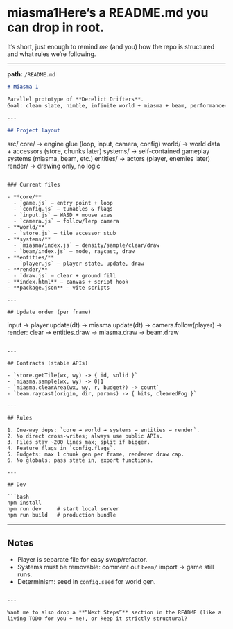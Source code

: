 # miasma1Here’s a **README.md** you can drop in root.
It’s short, just enough to remind *me* (and you) how the repo is structured and what rules we’re following.

---

**path:** `/README.md`

```markdown
# Miasma 1

Parallel prototype of **Derelict Drifters**.  
Goal: clean slate, nimble, infinite world + miasma + beam, performance-first.

---

## Project layout

```

src/
core/       → engine glue (loop, input, camera, config)
world/      → world data + accessors (store, chunks later)
systems/    → self-contained gameplay systems (miasma, beam, etc.)
entities/   → actors (player, enemies later)
render/     → drawing only, no logic

```

### Current files

- **core/**
  - `game.js` – entry point + loop
  - `config.js` – tunables & flags
  - `input.js` – WASD + mouse axes
  - `camera.js` – follow/lerp camera
- **world/**
  - `store.js` – tile accessor stub
- **systems/**
  - `miasma/index.js` – density/sample/clear/draw
  - `beam/index.js` – mode, raycast, draw
- **entities/**
  - `player.js` – player state, update, draw
- **render/**
  - `draw.js` – clear + ground fill
- **index.html** – canvas + script hook
- **package.json** – vite scripts

---

## Update order (per frame)

```

input
→ player.update(dt)
→ miasma.update(dt)
→ camera.follow(player)
→ render: clear → entities.draw → miasma.draw → beam.draw

````

---

## Contracts (stable APIs)

- `store.getTile(wx, wy) -> { id, solid }`
- `miasma.sample(wx, wy) -> 0|1`
- `miasma.clearArea(wx, wy, r, budget?) -> count`
- `beam.raycast(origin, dir, params) -> { hits, clearedFog }`

---

## Rules

1. One-way deps: `core → world → systems → entities → render`.
2. No direct cross-writes; always use public APIs.
3. Files stay ~200 lines max; split if bigger.
4. Feature flags in `config.flags`.
5. Budgets: max 1 chunk gen per frame, renderer draw cap.
6. No globals; pass state in, export functions.

---

## Dev

```bash
npm install
npm run dev     # start local server
npm run build   # production bundle
````

---

## Notes

* Player is separate file for easy swap/refactor.
* Systems must be removable: comment out `beam/` import → game still runs.
* Determinism: seed in `config.seed` for world gen.

```

---

Want me to also drop a **“Next Steps”** section in the README (like a living TODO for you + me), or keep it strictly structural?
```
